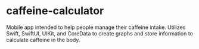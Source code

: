 # caffeine-calculator
Mobile app intended to help people manage their caffeine intake. Utilizes Swift, SwiftUI, UIKit, and CoreData to create graphs and store information to calculate caffeine in the body.
